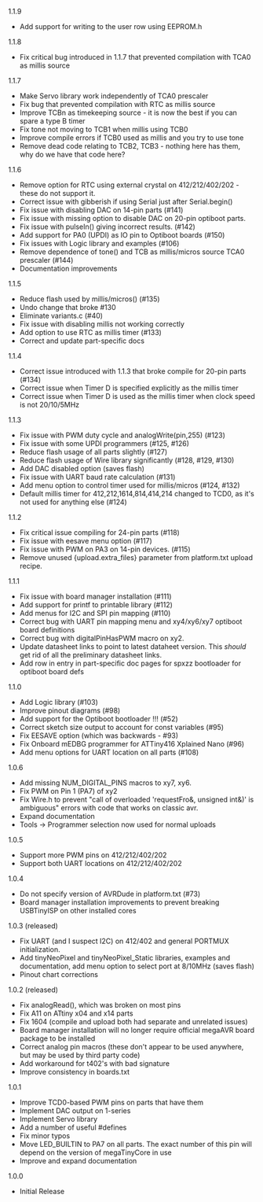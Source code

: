1.1.9
* Add support for writing to the user row using EEPROM.h

1.1.8
* Fix critical bug introduced in 1.1.7 that prevented compilation with TCA0 as millis source

1.1.7
* Make Servo library work independently of TCA0 prescaler
* Fix bug that prevented compilation with RTC as millis source
* Improve TCBn as timekeeping source - it is now the best if you can spare a type B timer
* Fix tone not moving to TCB1 when millis using TCB0
* Improve compile errors if TCB0 used as millis and you try to use tone
* Remove dead code relating to TCB2, TCB3 - nothing here has them, why do we have that code here?

1.1.6
* Remove option for RTC using external crystal on 412/212/402/202 - these do not support it.
* Correct issue with gibberish if using Serial just after Serial.begin()
* Fix issue with disabling DAC on 14-pin parts (#141)
* Fix issue with missing option to disable DAC on 20-pin optiboot parts.
* Fix issue with pulseIn() giving incorrect results. (#142)
* Add support for PA0 (UPDI) as IO pin to Optiboot boards (#150)
* Fix issues with Logic library and examples (#106)
* Remove dependence of tone() and TCB as millis/micros source TCA0 prescaler (#144)
* Documentation improvements

1.1.5
* Reduce flash used by millis/micros() (#135)
* Undo change that broke #130
* Eliminate variants.c (#40)
* Fix issue with disabling millis not working correctly
* Add option to use RTC as millis timer (#133)
* Correct and update part-specific docs

1.1.4
* Correct issue introduced with 1.1.3 that broke compile for 20-pin parts (#134)
* Correct issue when Timer D is specified explicitly as the millis timer
* Correct issue when Timer D is used as the millis timer when clock speed is not 20/10/5MHz

1.1.3
* Fix issue with PWM duty cycle and analogWrite(pin,255) (#123)
* Fix issue with some UPDI programmers (#125, #126)
* Reduce flash usage of all parts slightly (#127)
* Reduce flash usage of Wire library significantly (#128, #129, #130)
* Add DAC disabled option (saves flash)
* Fix issue with UART baud rate calculation (#131)
* Add menu option to control timer used for millis/micros (#124, #132)
* Default millis timer for 412,212,1614,814,414,214 changed to TCD0, as it's not used for anything else (#124)

1.1.2
* Fix critical issue compiling for 24-pin parts (#118)
* Fix issue with eesave menu option (#117)
* Fix issue with PWM on PA3 on 14-pin devices. (#115)
* Remove unused {upload.extra_files} parameter from platform.txt upload recipe.

1.1.1
* Fix issue with board manager installation (#111)
* Add support for printf to printable library (#112)
* Add menus for I2C and SPI pin mapping (#110)
* Correct bug with UART pin mapping menu and xy4/xy6/xy7 optiboot board definitions
* Correct bug with digitalPinHasPWM macro on xy2.
* Update datasheet links to point to latest dataheet version. This *should* get rid of all the preliminary datasheet links.
* Add row in entry in part-specific doc pages for spxzz bootloader for optiboot board defs

1.1.0

* Add Logic library (#103)
* Improve pinout diagrams (#98)
* Add support for the Optiboot bootloader !!! (#52)
* Correct sketch size output to account for const variables (#95)
* Fix EESAVE option (which was backwards - #93)
* Fix Onboard mEDBG programmer for ATTiny416 Xplained Nano (#96)
* Add menu options for UART location on all parts (#108)

1.0.6
* Add missing NUM_DIGITAL_PINS macros to xy7, xy6.
* Fix PWM on Pin 1 (PA7) of xy2
* Fix Wire.h to prevent "call of overloaded 'requestFro&, unsigned int&)' is ambiguous" errors with code that works on classic avr.
* Expand documentation
* Tools -> Programmer selection now used for normal uploads

1.0.5
* Support more PWM pins on 412/212/402/202
* Support both UART locations on 412/212/402/202

1.0.4
* Do not specify version of AVRDude in platform.txt (#73)
* Board manager installation improvements to prevent breaking USBTinyISP on other installed cores

1.0.3 (released)
* Fix UART (and I suspect I2C) on 412/402 and general PORTMUX initialization.
* Add tinyNeoPixel and tinyNeoPixel_Static libraries, examples and documentation, add menu option to select port at 8/10MHz (saves flash)
* Pinout chart corrections

1.0.2 (released)
* Fix analogRead(), which was broken on most pins
* Fix A11 on ATtiny x04 and x14 parts
* Fix 1604 (compile and upload both had separate and unrelated issues)
* Board manager installation will no longer require official megaAVR board package to be installed
* Correct analog pin macros (these don't appear to be used anywhere, but may be used by third party code)
* Add workaround for t402's with bad signature
* Improve consistency in boards.txt


1.0.1
* Improve TCD0-based PWM pins on parts that have them
* Implement DAC output on 1-series
* Implement Servo library
* Add a number of useful #defines
* Fix minor typos
* Move LED_BUILTIN to PA7 on all parts. The exact number of this pin will depend on the version of megaTinyCore in use
* Improve and expand documentation

1.0.0
* Initial Release
